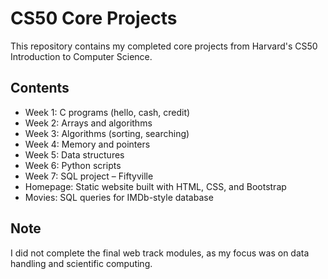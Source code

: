# CS50 Core Projects

This repository contains my completed core projects from Harvard's CS50 Introduction to Computer Science.

## Contents
- Week 1: C programs (hello, cash, credit)
- Week 2: Arrays and algorithms
- Week 3: Algorithms (sorting, searching)
- Week 4: Memory and pointers
- Week 5: Data structures
- Week 6: Python scripts
- Week 7: SQL project – Fiftyville
- Homepage: Static website built with HTML, CSS, and Bootstrap
- Movies: SQL queries for IMDb-style database

## Note
I did not complete the final web track modules, as my focus was on data handling and scientific computing.